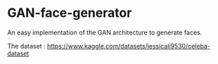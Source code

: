 # GAN-face-generator
An easy implementation of the GAN architecture to generate faces.

The dataset : https://www.kaggle.com/datasets/jessicali9530/celeba-dataset

